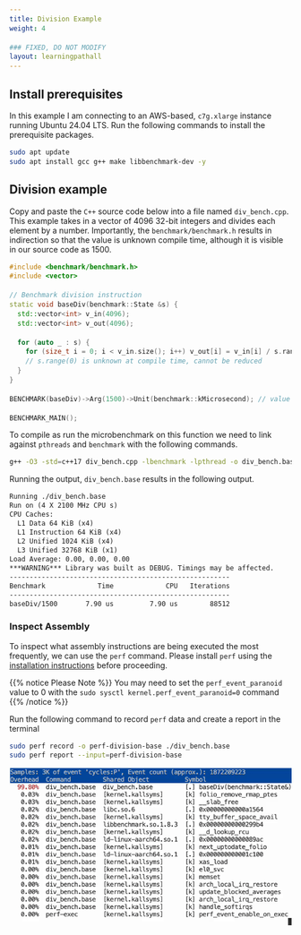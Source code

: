 ```yaml
---
title: Division Example
weight: 4

### FIXED, DO NOT MODIFY
layout: learningpathall
---
```


## Install prerequisites 

In this example I am connecting to an AWS-based, `c7g.xlarge` instance running Ubuntu 24.04 LTS. Run the following commands to install the prerequisite packages. 


```bash
sudo apt update
sudo apt install gcc g++ make libbenchmark-dev -y
```

## Division example

Copy and paste the `C++` source code below into a file named `div_bench.cpp`. This example takes in a vector of 4096 32-bit integers and divides each element by a number. Importantly, the `benchmark/benchmark.h` results in indirection so that the value is unknown compile time, although it is visible in our source code as 1500. 

```cpp
#include <benchmark/benchmark.h>
#include <vector>

// Benchmark division instruction
static void baseDiv(benchmark::State &s) {
  std::vector<int> v_in(4096);
  std::vector<int> v_out(4096);

  for (auto _ : s) {
    for (size_t i = 0; i < v_in.size(); i++) v_out[i] = v_in[i] / s.range(0);
    // s.range(0) is unknown at compile time, cannot be reduced
  }
}

BENCHMARK(baseDiv)->Arg(1500)->Unit(benchmark::kMicrosecond); // value of 1500 is passed through as an argument so strength reduction cannot be applied

BENCHMARK_MAIN();
```

To compile as run the microbenchmark on this function we need to link against `pthreads` and `benchmark` with the following commands. 

```bash
g++ -O3 -std=c++17 div_bench.cpp -lbenchmark -lpthread -o div_bench.base
```

Running the output, `div_bench.base` results in the following output. 

```output
Running ./div_bench.base
Run on (4 X 2100 MHz CPU s)
CPU Caches:
  L1 Data 64 KiB (x4)
  L1 Instruction 64 KiB (x4)
  L2 Unified 1024 KiB (x4)
  L3 Unified 32768 KiB (x1)
Load Average: 0.00, 0.00, 0.00
***WARNING*** Library was built as DEBUG. Timings may be affected.
-------------------------------------------------------
Benchmark             Time             CPU   Iterations
-------------------------------------------------------
baseDiv/1500       7.90 us         7.90 us        88512
```


### Inspect Assembly 

To inspect what assembly instructions are being executed the most frequently, we can use the `perf` command. Please install `perf` using the [installation instructions](https://learn.arm.com/install-guides/perf/) before proceeding. 

{{% notice Please Note %}}
You may need to set the `perf_event_paranoid` value to 0 with the `sudo sysctl kernel.perf_event_paranoid=0` command
{{% /notice %}}


Run the following command to record `perf` data and create a report in the terminal

```bash
sudo perf record -o perf-division-base ./div_bench.base 
sudo perf report --input=perf-division-base
```
![before-pgo](./before-pgo.gif)

